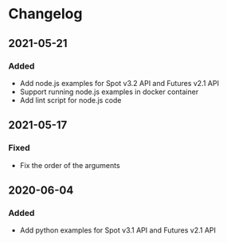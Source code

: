 # Changelog

## 2021-05-21

### Added

- Add node.js examples for Spot v3.2 API and Futures v2.1 API
- Support running node.js examples in docker container
- Add lint script for node.js code

## 2021-05-17

### Fixed

- Fix the order of the arguments

## 2020-06-04

### Added

- Add python examples for Spot v3.1 API and Futures v2.1 API
